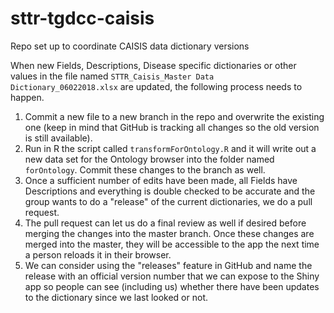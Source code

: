 # sttr-tgdcc-caisis
Repo set up to coordinate CAISIS data dictionary versions

When new Fields, Descriptions, Disease specific dictionaries or other values in the file named `STTR_Caisis_Master Data Dictionary_06022018.xlsx` are updated, the following process needs to happen.


1.  Commit a new file to a new branch in the repo and overwrite the existing one (keep in mind that GitHub is tracking all changes so the old version is still available).  
2.  Run in R the script called `transformForOntology.R` and it will write out a new data set for the Ontology browser into the folder named `forOntology`.  Commit these changes to the branch as well.
3.  Once a sufficient number of edits have been made, all Fields have Descriptions and everything is double checked to be accurate and the group wants to do a "release" of the current dictionaries, we do a pull request.
4. The pull request can let us do a final review as well if desired before merging the changes into the master branch.  Once these changes are merged into the master, they will be accessible to the app the next time a person reloads it in their browser.
5. We can consider using the "releases" feature in GitHub and name the release with an official version number that we can expose to the Shiny app so people can see (including us) whether there have been updates to the dictionary since we last looked or not.  
